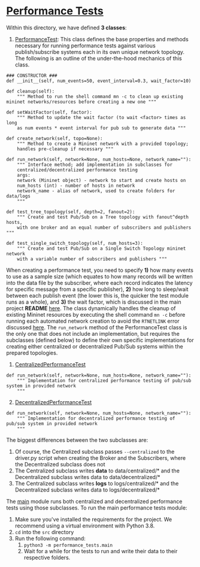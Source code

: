 # [Performance Tests](main.py)
Within this directory, we have defined **3 classes**:
1. [PerformanceTest](ptest.py): This class defines the base properties and methods necessary for running performance tests against various publish/subscribe systems each in its own unique network topology. The following is an outline of the under-the-hood mechanics of this class.
```
### CONSTRUCTOR ###
def __init__(self, num_events=50, event_interval=0.3, wait_factor=10)

def cleanup(self):
    """ Method to run the shell command mn -c to clean up existing mininet networks/resources before creating a new one """

def setWaitFactor(self, factor):
    """ Method to update the wait factor (to wait <factor> times as long
    as num events * event interval for pub sub to generate data """

def create_network(self, topo=None):
    """ Method to create a Mininet network with a provided topology;
    handles pre-cleanup if necessary """

def run_network(self, network=None, num_hosts=None, network_name=""):
    """ Interface method; add implementation in subclasses for
    centralized/decentralized performance testing
    args:
    network (Mininet object) - network to start and create hosts on
    num_hosts (int) - number of hosts in network
    network_name - alias of network, used to create folders for data/logs
    """

def test_tree_topology(self, depth=2, fanout=2):
    """ Create and test Pub/Sub on a Tree topology with fanout^depth hosts,
    with one broker and an equal number of subscribers and publishers """

def test_single_switch_topology(self, num_hosts=3):
    """ Create and test Pub/Sub on a Single Switch Topology mininet network
    with a variable number of subscribers and publishers """
```
When creating a performance test, you need to specify **1)** how many events to use as a sample size (which equates to how many records will be written into the data file by the subscriber, where each record indicates the latency for specific message from a specific publisher), **2)** how long to sleep/wait between each publish event (the lower this is, the quicker the test module runs as a whole), and **3)** the wait factor, which is discussed in the main project **README** [here](https://github.com/austinjhunt/vanderbiltcs6381-assignment1-ZMQPUBSUB/tree/master#wait-factor-calculation). The class dynamically handles the cleanup of existing Mininet resources by executing the shell command `mn -c` before running each automated network creation to avoid the `RTNETLINK` error discussed [here](https://github.com/mininet/mininet/issues/737). The `run_network` method of the PerformanceTest class is the only one that does not include an implementation, but requires the subclasses (defined below) to define their own specific implementations for creating either centralized or decentralized Pub/Sub systems within the prepared topologies.

1. [CentralizedPerformanceTest](centralized.py)
```
def run_network(self, network=None, num_hosts=None, network_name=""):
    """ Implementation for centralized performance testing of pub/sub system in provided network
    """
```

2. [DecentralizedPerformanceTest](decentralized.py)
```
def run_network(self, network=None, num_hosts=None, network_name=""):
    """ Implementation for decentralized performance testing of pub/sub system in provided network
    """
```

The biggest differences between the two subclasses are:

1. Of course, the Centralized subclass passes `--centralized` to the driver.py script when creating the Broker and the Subscribers, where the Decentralized subclass does not
2. The Centralized subclass writes **data** to data/centralized/* and the Decentralized subclass writes data to data/decentralized/*
3. The Centralized subclass writes **logs** to logs/centralized/* and the Decentralized subclass writes data to logs/decentralized/*

The [main](main.py) module runs both centralized and decentralized performance tests using those subclasses. To run the main performance tests module:
1. Make sure you've installed the requirements for the project. We recommend using a virtual environment with Python 3.8.
2. `cd` into the `src` directory
3. Run the following command:
   1. `python3 -m performance_tests.main`
   2. Wait for a while for the tests to run and write their data to their respective folders.

